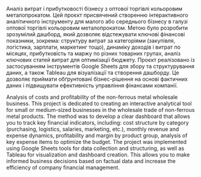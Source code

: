   Аналіз витрат і прибутковості бізнесу з оптової торгівлі кольоровим металопрокатом.
Цей проєкт присвячений створенню інтерактивного аналітичного інструменту для малого або середнього бізнесу в галузі оптової торгівлі кольоровим металопрокатом. Метою було розробити зрозумілий дашборд, який дозволяє відстежувати ключові фінансові показники, зокрема:
структуру витрат за категоріями (закупівля, логістика, зарплати, маркетинг тощо),
динаміку доходів і витрат по місяцях,
прибутковість та маржу по різних товарних групах,
аналіз ключових статей витрат для оптимізації бюджету.
Проєкт реалізовано із застосуванням інструментів Google Sheets для збору та структурування даних, а також Tableau для візуалізації та створення дашборду. Це дозволяє приймати обґрунтовані бізнес-рішення на основі фактичних даних і підвищувати ефективність управління фінансами компанії.

  Analysis of costs and profitability of the non-ferrous metal wholesale business.
This project is dedicated to creating an interactive analytical tool for small or medium-sized businesses in the wholesale trade of non-ferrous metal products. The method was to develop a clear dashboard that allows you to track key financial indicators, including:
cost structure by category (purchasing, logistics, salaries, marketing, etc.),
monthly revenue and expense dynamics,
profitability and margin by product group,
analysis of key expense items to optimize the budget.
The project was implemented using Google Sheets tools for data collection and structuring, as well as Tableau for visualization and dashboard creation. This allows you to make informed business decisions based on factual data and increase the efficiency of company financial management.
